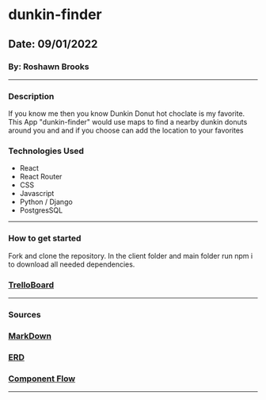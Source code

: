 # dunkin-finder

## Date: 09/01/2022

### By: Roshawn Brooks

---

### Description

If you know me then you know Dunkin Donut hot choclate is my favorite. This App "dunkin-finder" would use maps to find a nearby dunkin donuts around you and and if you choose can add the location to your favorites

### Technologies Used

- React
- React Router
- CSS
- Javascript
- Python / Django
- PostgresSQL

---

### How to get started

Fork and clone the repository. In the client folder and main folder run npm i to download all needed dependencies.

### [TrelloBoard](https://trello.com/b/tLjfYAdq/dunkin-finder)

---

### Sources

### [MarkDown](https://www.markdownguide.org/cheat-sheet/)

### [ERD](https://viewer.diagrams.net/?tags=%7B%7D&highlight=0000ff&edit=_blank&layers=1&nav=1#RzVVdb5swFP01PG4CnDTN4xpIp2lVo5GpW988uAFLxkaOKZBfv8tsvtu1mzRpL9G9x9f349xj4pBdXt8qWmR3MgHu%2BG5SOyRwfH9DXPxtgcYA69W1AVLFEgN5AxCxC1jQ3ktLlsB5Eqil5JoVUzCWQkCsJxhVSlbTsJPk06oFTWEBRDHlS%2FSBJToz6LW%2FGfCPwNKsq%2Bxdbc1JTrtgO8k5o4msRhAJHbJTUmpj5fUOeMtdx4u5t3%2FhtG9MgdBvubD%2FRC9p%2BHgfqeZwegwehBtu3%2FkmyxPlpR04kzl0vPhXHFPf%2FFBopa11uI%2BOdhrddBRVGdMQFTRu%2FQpVgIGZzjl6Hpr0XJjFnFgN2MuNLQlKQ%2F3iLF7PECoLsCetGgyxF8jaktp0arF%2BNdqRhbLRejqMWlWkfeaBODQsd3%2FAI1nwuKDpJIW2%2Bvb8KUUgkg%2BtVtENv1xAyaO8o6IxJ3vGuzglS5G0HAZue1Yz%2Fa2136%2Bt973Lh3ZQj8KCxjqmK0gWop8xj53LUsXwunQ0VSno38Stnt%2FkaFP99sar6kEFnGr2NG34uQXaGgfJcJRBKv5UKoTMNGAGtbfG72eeaDtL5M0SGSYWiX7pqR%2F87yW2WkgsB1Eu3%2BhtiE8US7iHr9YIws%2FhMfwf362%2F%2BWfvFt3h22p2MPxBkfAn)

### [Component Flow](https://viewer.diagrams.net/?tags=%7B%7D&highlight=0000ff&edit=_blank&layers=1&nav=1#R3VbfT9swEP5r8sjUxEkpjyPtAAETUicNniYTH4klJ44chyT89bNrOz%2BaMtikCrSX9u7r3dn33edTPRTn7YXAZXbLCTAvWJDWQ2svCE7RQn1qoDNAFK4MkApKDOQPwJa%2BgAVtXlpTAtUkUHLOJC2nYMKLAhI5wbAQvJmGPXE2PbXEKcyAbYLZHP1JicwMugpOB%2FwSaJq5k%2F3lmfklxy7YdlJlmPBmBKGNh2LBuTRW3sbANHeOF5P37ZVf%2B4sJKOR7EpY32xe%2F%2BR7DtYw28sevq9u7zYmt8oxZbRvOeA6Ol2CJ89JD58Vjpb%2BUz9RR549CWam2clza5mTnGGsyKmFb4kT7jRKFistkzpTnKxNXpZnTE22B7KrubgBCQvtqa35PmBIaqCtK0akQm4BQaFKsyJaW8mY0MQtlo2E5DFuNpH3hgUZlWCb%2FgtVgxuqMJSjIVy1P5SUMVxVNpjQJXhdE87NeKA9aKu%2B1%2FSWy3oON0%2Fa6HYWtO%2BuYI4HM9L3HqroWr0UCb6tEYpGC%2FEMcOjyl0RiiA2NwmACGJX2eXvfQbOwJd5yqRgYRuDpWBMjfG69p02aNH8p%2BodW0UC8nV8jwMCu0k0rf9r%2BrB83Uk0NRzx%2BfAEy8INbLFRhIMHZdEuxsPa3P8DzDPUKDD36f4dvv8wNo8s8%2BGU3R0dbYaIkNK%2B3wGlPkie7ebTvtjLK0O6TtvCOsP%2FTO9Rf%2BF%2BsvXBxr%2FSl3%2BLtjwof%2FjGjzGw%3D%3D)

---
